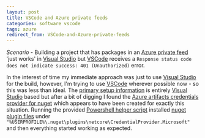 ```yaml
---
layout: post
title: VSCode and Azure private feeds
categories: software vscode
tags: azure
redirect_from: VSCode-and-Azure-private-feeds
---
```


_Scenario_ - Building a project that has packages in an [Azure private feed](https://docs.microsoft.com/en-us/azure/devops/artifacts/get-started-nuget?view=azure-devops&tabs=windows) 'just works' in [Visual Studio](https://visualstudio.microsoft.com/) but [VSCode](https://code.visualstudio.com/) receives a `Response status code does not indicate success: 401 (Unauthorized)` error.

<!--more-->

In the interest of time my immediate approach was just to use [Visual Studio](https://visualstudio.microsoft.com/) for the build, however, I'm trying to use [VSCode](https://code.visualstudio.com/) wherever possible now - so this was less than ideal. The [primary setup information](https://docs.microsoft.com/en-us/azure/devops/artifacts/get-started-nuget?view=azure-devops&tabs=windows) is entirely [Visual Studio](https://visualstudio.microsoft.com/) based but after a bit of digging I found the [Azure artifacts credentials provider for nuget](https://github.com/Microsoft/artifacts-credprovider) which appears to have been created for exactly this situation. Running the provided [Powershell helper script](https://github.com/microsoft/artifacts-credprovider/blob/master/helpers/installcredprovider.ps1) installed [nuget plugin files](https://docs.microsoft.com/en-us/nuget/reference/extensibility/nuget-cross-platform-plugins) under `"%USERPROFILE%\.nuget\plugins\netcore\CredentialProvider.Microsoft"` and then everything started working as expected.
